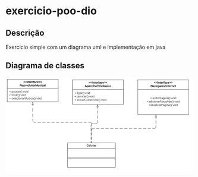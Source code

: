 # exercicio-poo-dio
## Descrição
Exercicio simple com um diagrama uml e implementação em java
## Diagrama de classes
![](./iphone/src/Assets/Diagrama.png)